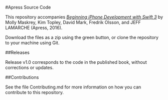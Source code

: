 #Apress Source Code

This repository accompanies [*Beginning iPhone Development with Swift 3*](http://www.apress.com/9781484222225) by Molly Maskrey, Kim Topley, David Mark, Fredrik Olsson, and JEFF LAMARCHE (Apress, 2016).

[comment]: #cover

Download the files as a zip using the green button, or clone the repository to your machine using Git.

##Releases

Release v1.0 corresponds to the code in the published book, without corrections or updates.

##Contributions

See the file Contributing.md for more information on how you can contribute to this repository.
